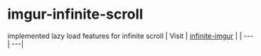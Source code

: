 # imgur-infinite-scroll
implemented lazy load features for infinite scroll 
| Visit   | [infinite-imgur](https://imgur-lazyload-chandu.netlify.app/) |
| --- | ---|
